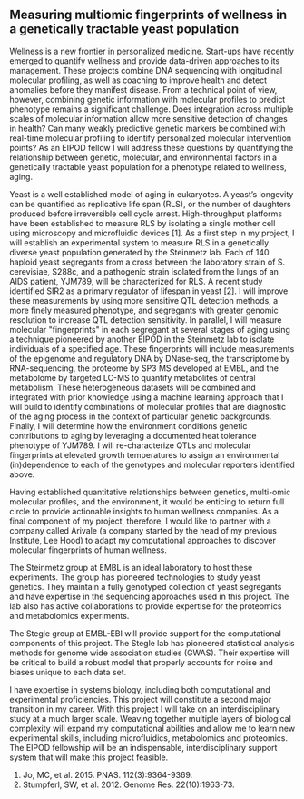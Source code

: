 ## Measuring multiomic fingerprints of wellness in a genetically tractable yeast population

Wellness is a new frontier in personalized medicine. Start-ups have recently emerged to quantify wellness and provide data-driven approaches to its management.  These projects combine DNA sequencing with longitudinal molecular profiling, as well as coaching to improve health and detect anomalies before they manifest disease. From a technical point of view, however, combining genetic information with molecular profiles to predict phenotype remains a significant challenge. Does integration across multiple scales of molecular information allow more sensitive detection of changes in health? Can many weakly predictive genetic markers be combined with real-time molecular profiling to identify personalized molecular intervention points? As an EIPOD fellow I will address these questions by quantifying the relationship between genetic, molecular, and environmental factors in a genetically tractable yeast population for a phenotype related to wellness, aging.

Yeast is a well established model of aging in eukaryotes. A yeast’s longevity can be quantified as replicative life span (RLS), or the number of daughters produced before irreversible cell cycle arrest. High-throughput platforms have been established to measure RLS by isolating a single mother cell using microscopy and microfluidic devices [1]. As a first step in my project, I will establish an experimental system to measure RLS in a genetically diverse yeast population generated by the Steinmetz lab.  Each of 140 haploid yeast segregants from a cross between the laboratory strain of S. cerevisiae, S288c, and a pathogenic strain isolated from the lungs of an AIDS patient, YJM789, will be characterized for RLS. A recent study identified SIR2 as a primary regulator of lifespan in yeast [2]. I will improve these measurements by using more sensitive QTL detection methods, a more finely measured phenotype, and segregants with greater genomic resolution to increase QTL detection sensitivity. In parallel, I will measure molecular "fingerprints" in each segregant at several stages of aging using a technique pioneered by another EIPOD in the Steinmetz lab to isolate individuals of a specified age. These fingerprints will include measurements of the epigenome and regulatory DNA by DNase-seq, the transcriptome by RNA-sequencing, the proteome by SP3 MS developed at EMBL, and the metabolome by targeted LC-MS to quantify metabolites of central metabolism. These heterogeneous datasets will be combined and integrated with prior knowledge using a machine learning approach that I will build to identify combinations of molecular profiles that are diagnostic of the aging process in the context of particular genetic backgrounds. Finally, I will determine how the environment conditions genetic contributions to aging by leveraging a documented heat tolerance phenotype of YJM789. I will re-characterize QTLs and molecular fingerprints at elevated growth temperatures to assign an environmental (in)dependence to each of the genotypes and molecular reporters identified above.

Having established quantitative relationships between genetics, multi-omic molecular profiles, and the environment, it would be enticing to return full circle to provide actionable insights to human wellness companies. As a final component of my project, therefore, I would like to partner with a company called Arivale (a company started by the head of my previous Institute, Lee Hood) to adapt my computational approaches to discover molecular fingerprints of human wellness.

The Steinmetz group at EMBL is an ideal laboratory to host these experiments. The group has pioneered technologies to study yeast genetics. They maintain a fully genotyped collection of yeast segregants and have expertise in the sequencing approaches used in this project. The lab also has active collaborations to provide expertise for the proteomics and metabolomics experiments.

The Stegle group at EMBL-EBI will provide support for the computational components of this project. The Stegle lab has pioneered statistical analysis methods for genome wide association studies (GWAS). Their expertise will be critical to build a robust model that properly accounts for noise and biases unique to each data set.

I have expertise in systems biology, including both computational and experimental proficiencies. This project will constitute a second major transition in my career. With this project I will take on an interdisciplinary study at a much larger scale. Weaving together multiple layers of biological complexity will expand my computational abilities and allow me to learn new experimental skills, including microfluidics, metabolomics and proteomics. The EIPOD fellowship will be an indispensable, interdisciplinary support system that will make this project feasible.

1. Jo, MC, et al. 2015. PNAS. 112(3):9364-9369.
2. Stumpferl, SW, et al. 2012. Genome Res. 22(10):1963-73.

